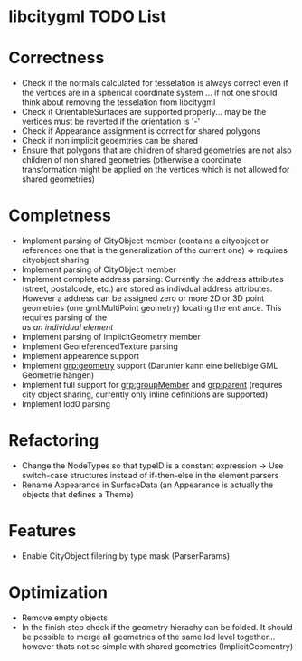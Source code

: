 # libcitygml TODO List

# Correctness
* Check if the normals calculated for tesselation is always correct even if the vertices are in a spherical coordinate system
  ... if not one should think about removing the tesselation from libcitygml 
* Check if OrientableSurfaces are supported properly... may be the vertices must be reverted if the orientation is '-'
* Check if Appearance assignment is correct for shared polygons
* Check if non implicit geoemtries can be shared
* Ensure that polygons that are children of shared geometries are not also children of non shared geometries (otherwise a coordinate transformation might be applied on the vertices which is not allowed for shared geometries)

# Completness
* Implement parsing of CityObject <generalizesTo> member (contains a cityobject or references one that is the generalization of the current one) => requires cityobject sharing
* Implement parsing of CityObject <externalReference> member
* Implement complete address parsing: Currently the address attributes (street, postalcode, etc.) are stored as indivdual address attributes. However a address can be assigned zero or more 2D or 3D point geometries (one gml:MultiPoint geometry) locating the entrance. This requires parsing of the <Address> as an individual element
* Implement parsing of ImplicitGeometry <libraryObject> member
* Implement GeoreferencedTexture parsing
* Implement appearence <TexCoordGen> support
* Implement <grp:geometry> support (Darunter kann eine beliebige GML Geometrie hängen)
* Implement full support for <grp:groupMember> and <grp:parent> (requires city object sharing, currently only inline definitions are supported)
* Implement lod0 parsing

# Refactoring
* Change the NodeTypes so that typeID is a constant expression -> Use switch-case structures instead of if-then-else in the element parsers
* Rename Appearance in SurfaceData (an Appearance is actually the objects that defines a Theme)

# Features
* Enable CityObject filering by type mask (ParserParams)


# Optimization
* Remove empty objects
* In the finish step check if the geometry hierachy can be folded. It should be possible to merge all geometries of the same lod level together... however thats not so simple with shared geometries (ImplicitGeomentry) 
